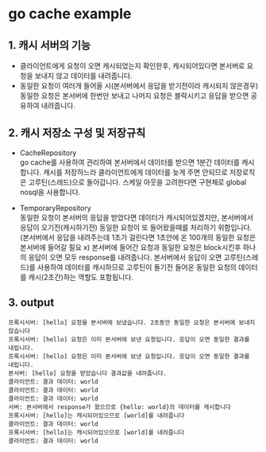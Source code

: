 # go cache example

## 1. 캐시 서버의 기능
- 클라이언트에게 요청이 오면 캐시되었는지 확인한후, 캐시되어있다면 본서버로 요청을 보내지 않고 데이터를 내려줍니다. 
- 동일한 요청이 여러개 들어올 시(본서버에서 응답을 받기전이라 캐시되지 않은경우) 동일한 요청은 본서버에 한번만 보내고 나머지 요청은 블락시키고 응답을 받으면 공유하여 내려줍니다.

## 2. 캐시 저장소 구성 및 저장규칙
- CacheRepository <br>
go cache를 사용하여 관리하여 본서버에서 데이터를 받으면 1분간 데이터를 캐시합니다.
캐시를 저장하느라 클라이언트에게 데이터를 늦게 주면 안되므로 저장로직은 고루틴(스레드)으로 돌아갑니다.
스케일 아웃을 고려한다면 구현체로 global nosql을 사용합니다.

- TemporaryRepository <br>
동일한 요청이 본서버의 응답을 받았다면 데이터가 캐시되어있겠지만, 
본서버에서 응답이 오기전(캐시하기전) 동일한 요청이 또 들어왔을때를 처리하기 위함입니다.
(본서버에서 응답을 내려주는데 1초가 걸린다면 1초안에 온 100개의 동일한 요청은 본서버에 들어갈 필요 x) 
본서버에 들어간 요청과 동일한 요청은 block시킨후 하나의 응답이 오면 모두 response를 내려줍니다.
본서버에서 응답이 오면 고루틴(스레드)를 사용하여 데이터를 캐시하므로 고루틴이 돌기전 들어온 동일한 요청의 데이터를 캐시(2초간)하는 역할도 포함됩니다.


## 3. output
```
프록시서버: [hello] 요청을 본서버에 보냈습니다. 2초동안 동일한 요청은 본서버에 보내지 않습니다 
프록시서버: [hello] 요청은 이미 본서버에 보낸 요청입니다. 응답이 오면 동일한 결과를 내립니다. 
프록시서버: [hello] 요청은 이미 본서버에 보낸 요청입니다. 응답이 오면 동일한 결과를 내립니다. 
본서버: [hello] 요청을 받았습니다 결과값을 내려줍니다. 
클라이언트: 결과 데이터: world
클라이언트: 결과 데이터: world
클라이언트: 결과 데이터: world
서버: 본서버에서 response가 왔으므로 {hello: world}의 데이터를 캐시합니다
프록시서버: [hello]는 캐시되어있으므로 [world]를 내려줍니다
클라이언트: 결과 데이터: world
프록시서버: [hello]는 캐시되어있으므로 [world]를 내려줍니다
클라이언트: 결과 데이터: world
```
